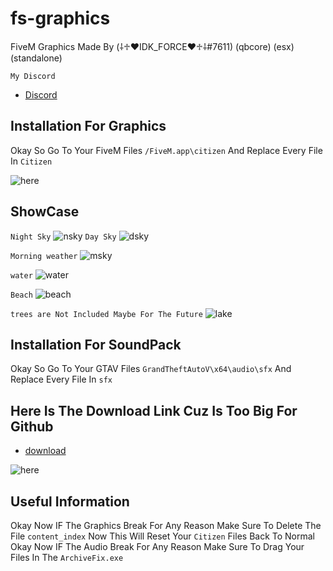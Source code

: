 # fs-graphics
FiveM Graphics Made By (⸸♱♥IDK_FORCE♥♱⸸#7611) (qbcore) (esx) (standalone)

```My Discord```
- [Discord](https://discord.gg/6kJ5ubDEWE)

## Installation For Graphics
Okay So Go To Your FiveM Files ```/FiveM.app\citizen``` And Replace Every File In ```Citizen```

![here](https://cdn.discordapp.com/attachments/688435303240957992/1012913259768193054/unknown.png)

## ShowCase
```Night Sky```
![nsky](https://cdn.discordapp.com/attachments/688435303240957992/1012899435723882586/unknown.png)
```Day Sky```
![dsky](https://cdn.discordapp.com/attachments/688435303240957992/1012899239065563206/unknown.png)

```Morning weather```
![msky](https://cdn.discordapp.com/attachments/688435303240957992/1012899878847926323/unknown.png)

```water```
![water](https://cdn.discordapp.com/attachments/688435303240957992/1012900741146492968/unknown.png)

```Beach```
![beach](https://cdn.discordapp.com/attachments/688435303240957992/1012901506133016657/unknown.png)

```trees are Not Included Maybe For The Future```
![lake](https://cdn.discordapp.com/attachments/688435303240957992/1012903482208026645/unknown.png)


## Installation For SoundPack 
Okay So Go To Your GTAV Files ```GrandTheftAutoV\x64\audio\sfx``` And Replace Every File In ```sfx```

## Here Is The Download Link Cuz Is Too Big For Github

- [download](https://www.mediafire.com/file/vlhgr919ptod4s2/SoundPack.rar/file)

![here](https://cdn.discordapp.com/attachments/688435303240957992/1012911631648428112/unknown.png)


## Useful Information
Okay Now IF The Graphics Break For Any Reason Make Sure To Delete The File ```content_index``` Now This Will Reset Your ```Citizen``` Files Back To Normal 
Okay Now IF The Audio Break For Any Reason Make Sure To Drag Your Files In The ```ArchiveFix.exe```
